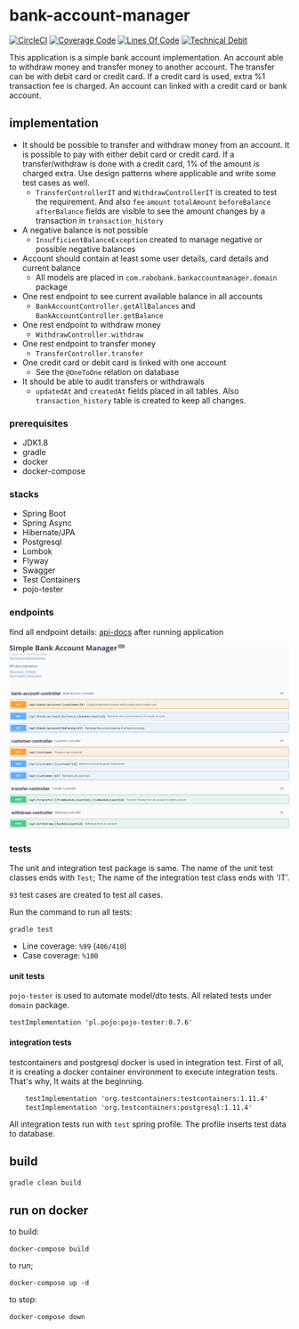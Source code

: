 # bank-account-manager

[![CircleCI](https://circleci.com/gh/rslvn/bank-account-manager.svg?style=svg)](https://circleci.com/gh/rslvn/bank-account-manager)
[![Coverage Code](https://sonarcloud.io/api/project_badges/measure?project=rslvn_bank-account-manager&metric=coverage)](https://sonarcloud.io/dashboard?id=rslvn_bank-account-manager)
[![Lines Of Code](https://sonarcloud.io/api/project_badges/measure?project=rslvn_bank-account-manager&metric=ncloc)](https://sonarcloud.io/dashboard?id=rslvn_bank-account-manager)
[![Technical Debit](https://sonarcloud.io/api/project_badges/measure?project=rslvn_bank-account-manager&metric=sqale_index)](https://sonarcloud.io/dashboard?id=rslvn_bank-account-manager)

This application is a simple bank account implementation. An account able to withdraw money and transfer money to another account.
The transfer can be with debit card or credit card. If a credit card is used, extra %1 transaction fee is charged. An account can linked with a credit card or bank account.

## implementation

- It should be possible to transfer and withdraw money from an account. It is possible to pay
  with either debit card or credit card. If a transfer/withdraw is done with a credit card, 1% of the amount is charged extra. Use design patterns where
  applicable and write some test cases as well.
    - `TransferControllerIT` and `WithdrawControllerIT` is created to test the requirement. And also `fee` `amount` `totalAmount` `beforeBalance` `afterBalance` fields are visible to see the amount changes by a transaction  in `transaction_history` 
- A negative balance is not possible
    - `InsufficientBalanceException` created to manage negative or possible negative balances
- Account should contain at least some user details, card details and current balance
    - All models are placed in `com.rabobank.bankaccountmanager.domain` package
- One rest endpoint to see current available balance in all accounts
    - `BankAccountController.getAllBalances` and `BankAccountController.getBalance`
- One rest endpoint to withdraw money
    - `WithdrawController.withdraw`
- One rest endpoint to transfer money
    - `TransferController.transfer`
- One credit card or debit card is linked with one account
    - See the `@OneToOne` relation on database
- It should be able to audit transfers or withdrawals
    - `updatedAt` and `createdAt` fields placed in all tables. Also `transaction_history` table is created to keep all changes.

### prerequisites
- JDK1.8
- gradle
- docker
- docker-compose

### stacks
- Spring Boot
- Spring Async
- Hibernate/JPA
- Postgresql
- Lombok
- Flyway
- Swagger
- Test Containers
- pojo-tester

### endpoints

find all endpoint details: [api-docs](http://localhost:8080/swagger-ui.html) after running application

![API view on Swagger](./doc/APIs-Swagger.png)

### tests

The unit and integration test package is same. The name of the unit test classes ends with `Test`; The name of the integration test class ends with 'IT'.

`93` test cases are created to test all cases.

Run the command to run all tests:

    gradle test

- Line coverage: `%99` (`406/410`)
- Case coverage: `%100`

#### unit tests

`pojo-tester` is used to automate model/dto tests. All related tests under `domain` package.

    testImplementation 'pl.pojo:pojo-tester:0.7.6'

#### integration tests

testcontainers and postgresql docker is used in integration test. First of all, it is creating a docker container environment to execute integration tests. That's why, It waits at the beginning.

        testImplementation 'org.testcontainers:testcontainers:1.11.4'
        testImplementation 'org.testcontainers:postgresql:1.11.4'

All integration tests run with `test` spring profile. The profile inserts test data to database.

## build
    gradle clean build

## run on docker

to build:

    docker-compose build
 
to run; 
    
    docker-compose up -d
    
to stop:

    docker-compose down
